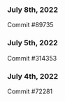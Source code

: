 ### July 8th, 2022

Commit #89735

### July 5th, 2022

Commit #314353


### July 4th, 2022

Commit #72281
